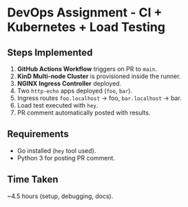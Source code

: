 # DevOps Assignment - CI + Kubernetes + Load Testing

## Steps Implemented
1. **GitHub Actions Workflow** triggers on PR to `main`.
2. **KinD Multi-node Cluster** is provisioned inside the runner.
3. **NGINX Ingress Controller** deployed.
4. Two `http-echo` apps deployed (`foo`, `bar`).
5. Ingress routes `foo.localhost` → foo, `bar.localhost` → bar.
6. Load test executed with `hey`.
7. PR comment automatically posted with results.

## Requirements
- Go installed (`hey` tool used).
- Python 3 for posting PR comment.

## Time Taken
~4.5 hours (setup, debugging, docs).

